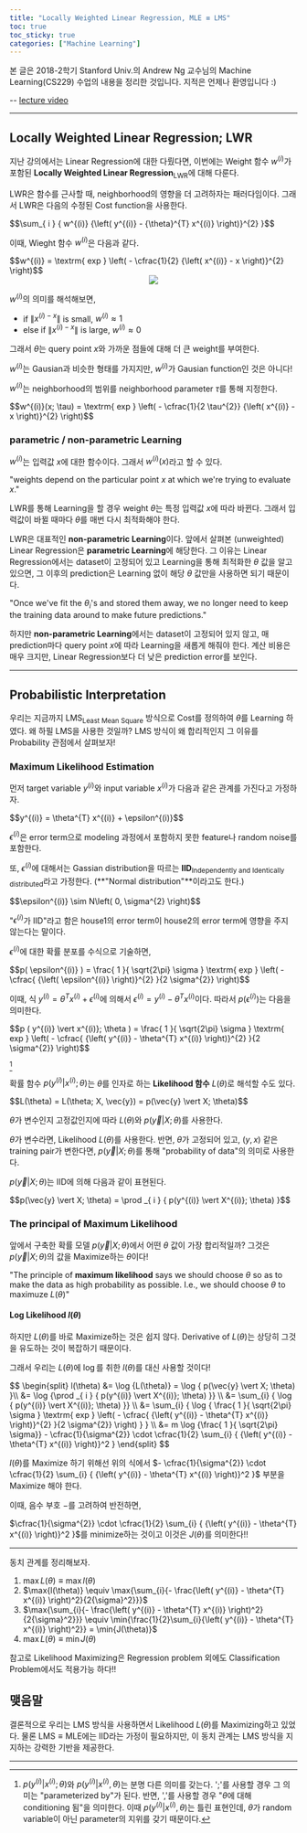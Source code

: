 ```yaml
---
title: "Locally Weighted Linear Regression, MLE ≡ LMS"
toc: true
toc_sticky: true
categories: ["Machine Learning"]
---
```



본 글은 2018-2학기 Stanford Univ.의 Andrew Ng 교수님의 Machine Learning(CS229) 수업의 내용을 정리한 것입니다. 지적은 언제나 환영입니다 :)

-- [lecture video](https://youtu.be/het9HFqo1TQ)

<hr>

## Locally Weighted Linear Regression; LWR
지난 강의에서는 Linear Regression에 대한 다뤘다면, 이번에는 Weight 함수 $w^{(i)}$가 포함된 **Locally Weighted Linear Regression**<sub>LWR</sub>에 대해 다룬다.

LWR은 함수를 근사할 때, neighborhood의 영향을 더 고려하자는 패러다임이다. 그래서 LWR은 다음의 수정된 Cost function을 사용한다.

<div>
$$\sum_{ i } { w^{(i)} {\left( y^{(i)} - {\theta}^{T} x^{(i)} \right)}^{2} }$$
</div>

이때, Wieght 함수 $w^{(i)}$은 다음과 같다.
<div>
$$w^{(i)} = \textrm{ exp } \left( - \cfrac{1}{2} {\left( x^{(i)} - x \right)}^{2} \right)$$
</div>

<div style="text-align: center">
<img src="https://www.cs.cmu.edu/afs/cs/project/jair/pub/volume4/cohn96a-html/img154.gif">
</div>

$w^{(i)}$의 의미를 해석해보면,

- if $\left\| x^{(i) - x }\right\|$ is small, $w^{(i)} \approx 1$
- else if $\left\| x^{(i) - x }\right\|$ is large, $w^{(i)} \approx 0$

그래서 $\theta$는 query point $x$와 가까운 점들에 대해 더 큰 weight를 부여한다.

$w^{(i)}$는 Gausian과 비슷한 형태를 가지지만, $w^{(i)}$가 Gausian function인 것은 아니다!

$w^{(i)}$는 neighborhood의 범위를 neighborhood parameter $\tau$를 통해 지정한다.

<div>
$$w^{(i)}(x; \tau) = \textrm{ exp } \left( - \cfrac{1}{2 \tau^{2}} {\left( x^{(i)} - x \right)}^{2} \right)$$
</div>

### parametric / non-parametric Learning

$w^{(i)}$는 입력값 $x$에 대한 함수이다. 그래서 $w^{(i)}(x)$라고 할 수 있다.

"weights depend on the particular point $x$ at which we're trying to evaluate $x$."

LWR를 통해 Learning을 할 경우 weight $\theta$는 특정 입력값 $x$에 따라 바뀐다. 그래서 입력값이 바뀔 때마다 $\theta$를 매번 다시 최적화해야 한다.

LWR은 대표적인 **non-parametric Learning**이다. 앞에서 살펴본 (unweighted) Linear Regression은 **parametric Learning**에 해당한다. 그 이유는 Linear Regression에서는 dataset이 고정되어 있고 Learning을 통해 최적화한 $\theta$ 값을 알고 있으면, 그 이후의 prediction은 Learning 없이 해당 $\theta$ 값만을 사용하면 되기 때문이다.

"Once we've fit the $\theta_{i}$'s and stored them away, we no longer need to keep the training data around to make future predictions."

하지만 **non-parametric Learning**에서는 dataset이 고정되어 있지 않고, 매 prediction마다 query point $x$에 따라 Learning을 새롭게 해줘야 한다. 계산 비용은 매우 크지만, Linear Regression보다 더 낮은 prediction error를 보인다.

<hr>

## Probabilistic Interpretation

우리는 지금까지 LMS<sub>Least Mean Square</sub> 방식으로 Cost를 정의하여 $\theta$를 Learning 하였다. 왜 하필 LMS을 사용한 것일까? LMS 방식이 왜 합리적인지 그 이유를 Probability 관점에서 살펴보자!

### Maximum Likelihood Estimation

먼저 target variable $y^{(i)}$와 input variable $x^{(i)}$가 다음과 같은 관계를 가진다고 가정하자.

<div>
$$y^{(i)} = \theta^{T} x^{(i)} + \epsilon^{(i)}$$
</div>

$\epsilon^{(i)}$은 error term으로 modeling 과정에서 포함하지 못한 feature나 random noise를 포함한다.

또, $\epsilon^{(i)}$에 대해서는 Gassian distribution을 따르는 **IID**<sub>Independently and Identically distributed</sub>라고 가정한다. (**"Normal distribution"**이라고도 한다.)

<div>
$$\epsilon^{(i)} \sim N\left( 0, \sigma^{2} \right)$$
</div>

"$\epsilon^{(i)}$가 IID"라고 함은 house1의 error term이 house2의 error term에 영향을 주지 않는다는 말이다.

$\epsilon^{(i)}$에 대한 확률 분포를 수식으로 기술하면,

<div>
$$p( \epsilon^{(i)} ) = \frac{ 1 }{ \sqrt{2\pi} \sigma } \textrm{ exp } \left( - \cfrac{ {\left( \epsilon^{(i)} \right)}^{2} }{2 \sigma^{2}} \right)$$
</div>

이때, 식 $y^{(i)} = \theta^{T} x^{(i)} + \epsilon^{(i)}$에 의해서 $\epsilon^{(i)} = y^{(i)} - \theta^{T} x^{(i)}$이다. 따라서 $p\left( \epsilon^{(i)} \right)$는 다음을 의미한다.

<div>
$$p ( y^{(i)} \vert x^{(i)}; \theta ) = \frac{ 1 }{ \sqrt{2\pi} \sigma } \textrm{ exp } \left( - \cfrac{ {\left( y^{(i)} - \theta^{T} x^{(i)} \right)}^{2} }{2 \sigma^{2}} \right)$$
</div>

[^1]


확률 함수 $p ( y^{(i)} \vert x^{(i)}; \theta )$는 $\theta$를 인자로 하는 **Likelihood 함수** $L(\theta)$로 해석할 수도 있다.

<div>
$$L(\theta) = L(\theta; X, \vec{y}) = p(\vec{y} \vert X; \theta)$$
</div>

$\theta$가 변수인지 고정값인지에 따라 $L(\theta)$와 $p(\vec{y} \vert X; \theta)$를 사용한다.

$\theta$가 변수라면, Likelihood $L(\theta)$를 사용한다. 반면, $\theta$가 고정되어 있고, $(y, x)$ 같은 training pair가 변한다면, $p(\vec{y} \vert X; \theta)$를 통해 "probability of data"의 의미로 사용한다.

$p(\vec{y} \vert X; \theta)$는 IID에 의해 다음과 같이 표현된다.

<div>
$$p(\vec{y} \vert X; \theta) = \prod _{ i } { p(y^{(i)} \vert X^{(i)}; \theta) }$$
</div>

### The principal of Maximum Likelihood
앞에서 구축한 확률 모델 $p(\vec{y} \vert X; \theta)$에서 어떤 $\theta$ 값이 가장 합리적일까? 그것은 $p(\vec{y} \vert X; \theta)$의 값을 Maximize하는 $\theta$이다!

"The principle of **maximum likelihood** says we should choose $\theta$ so as to make the data as high probability as possible. I.e., we should choose $\theta$ to maximuze $L(\theta)$"

#### Log Likelihood $l(\theta)$
하지만 $L(\theta)$를 바로 Maximize하는 것은 쉽지 않다. Derivative of $L(\theta)$는 상당히 그것을 유도하는 것이 복잡하기 때문이다.

그래서 우리는 $L(\theta)$에 $\log$를 취한 $l(\theta)$를 대신 사용할 것이다!

<div>
$$
\begin{split}
l(\theta) &= \log {L(\theta)} = \log { p(\vec{y} \vert X; \theta) }\\
&= \log {\prod _{ i } { p(y^{(i)} \vert X^{(i)}; \theta) }} \\
&= \sum_{i} { \log { p(y^{(i)} \vert X^{(i)}; \theta) }} \\
&= \sum_{i} { \log { \frac{ 1 }{ \sqrt{2\pi} \sigma } \textrm{ exp } \left( - \cfrac{ {\left( y^{(i)} - \theta^{T} x^{(i)} \right)}^{2} }{2 \sigma^{2}} \right) } } \\
&= m \log {\frac{ 1 }{ \sqrt{2\pi} \sigma}} - \cfrac{1}{\sigma^{2}} \cdot \cfrac{1}{2} \sum_{i} { {\left( y^{(i)} - \theta^{T} x^{(i)} \right)}^2 }
\end{split}
$$
</div>

$l(\theta)$를 Maximize 하기 위해선 위의 식에서 $- \cfrac{1}{\sigma^{2}} \cdot \cfrac{1}{2} \sum_{i} { {\left( y^{(i)} - \theta^{T} x^{(i)} \right)}^2 }$ 부분을 Maximize 해야 한다.

이때, 음수 부호 $-$를 고려하여 반전하면,

$\cfrac{1}{\sigma^{2}} \cdot \cfrac{1}{2} \sum_{i} { {\left( y^{(i)} - \theta^{T} x^{(i)} \right)}^2 }$를 minimize하는 것이고 이것은 $J(\theta)$를 의미한다!!

<hr>

동치 관계를 정리해보자.

1. $\max{L(\theta)} \equiv \max{l(\theta)}$
2. $\max{l(\theta)} \equiv \max{\sum_{i}{- \frac{\left( y^{(i)} - \theta^{T} x^{(i)} \right)^2}{2{\sigma}^2}}}$
3. $\max{\sum_{i}{- \frac{\left( y^{(i)} - \theta^{T} x^{(i)} \right)^2}{2{\sigma}^2}}} \equiv \min{\frac{1}{2}\sum_{i}{\left( y^{(i)} - \theta^{T} x^{(i)} \right)^2}} = \min{J(\theta)}$
4. $\max{L(\theta)} \equiv \min{J(\theta)}$

참고로 Likelihood Maximizing은 Regression problem 외에도 Classification Problem에서도 적용가능 하다!!

## 맺음말

결론적으로 우리는 LMS 방식을 사용하면서 Likelihood $L(\theta)$를 Maximizing하고 있었다. 물론 $\textrm{LMS} \equiv \textrm{MLE}$에는 IID라는 가정이 필요하지만, 이 동치 관계는 LMS 방식을 지지하는 강력한 기반을 제공한다.

<hr>

[^1]: $p (y^{(i)}  \vert x^{(i)}; \theta )$와 $p ( y^{(i)}  \vert x^{(i)}, \theta )$는 분명 다른 의미를 갖는다. '$;$'를 사용할 경우 그 의미는 "parameterized by"가 된다. 반면, '$,$'를 사용할 경우 "$\theta$에 대해 conditioning 됨"을 의미한다. 이때 $p ( y^{(i)}  \vert x^{(i)}, \theta )$는 틀린 표현인데, $\theta$가 random variable이 아닌 parameter의 지위를 갖기 때문이다.
